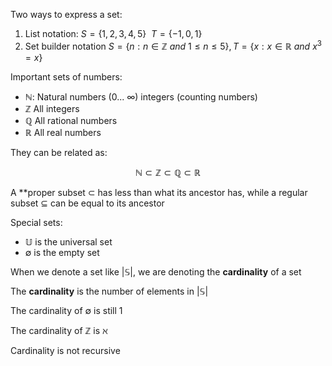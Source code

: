 Two ways to express a set:

1. List notation: $S = \left\{1, 2,3, 4, 5\right\} \ \ T = \left\{-1, 0, 1\right\}$
2. Set builder notation $S = \left\{n:n \in \mathbb{Z}  \ and \ 1 \leq n \leq 5\right\}, T = \left\{x:x \in \mathbb{R} \ and \ x^3 = x\right\}$

Important sets of numbers:
- $\mathbb{N}$: Natural numbers (0... $\infty$) integers (counting numbers)
- $\mathbb{Z}$ All integers
- $\mathbb{Q}$ All rational numbers
- $\mathbb{R}$ All real numbers

They can be related as:

$$
\mathbb{N} \subset \mathbb{Z} \subset \mathbb{Q} \subset \mathbb{R}
$$

A **proper subset $\subset$ has less than what its ancestor has, while a regular subset $\subseteq$ can be equal to its ancestor

Special sets:
- $\mathbb{U}$ is the universal set
- $\emptyset$ is the empty set

When we denote a set like $|\mathbb{S}|$, we are denoting the **cardinality** of a set

The **cardinality** is the number of elements in $|\mathbb{S}|$

The cardinality of $\emptyset$ is still 1

The cardinality of $\mathbb{Z}$ is $\aleph$

Cardinality is not recursive

